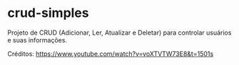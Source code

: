# crud-simples
Projeto de CRUD (Adicionar, Ler, Atualizar e Deletar) para controlar usuários e suas informações.


Créditos: https://www.youtube.com/watch?v=voXTVTW73E8&t=1501s
